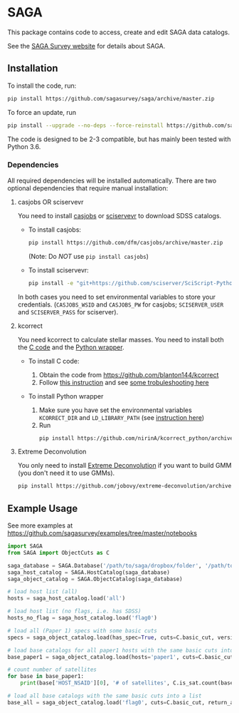 SAGA
====

This package contains code to access, create and edit SAGA data catalogs.

See the [SAGA Survey website](http://sagasurvey.org/) for details about SAGA.

## Installation

To install the code, run:
```sh
pip install https://github.com/sagasurvey/saga/archive/master.zip
```

To force an update, run
```sh
pip install --upgrade --no-deps --force-reinstall https://github.com/sagasurvey/saga/archive/master.zip
```

The code is designed to be 2-3 compatible, but has mainly been tested with Python 3.6. 


### Dependencies

All required dependencies will be installed automatically. There are two optional dependencies that require manual installation: 

1. casjobs OR sciservevr 
   
   You need to install [casjobs](https://github.com/dfm/casjobs) or [sciservevr](https://github.com/sciserver/SciScript-Python) to download SDSS catalogs. 
   
   * To install casjobs:
     ```sh
     pip install https://github.com/dfm/casjobs/archive/master.zip 
     ```
     (Note: Do *NOT* use `pip install casjobs`)
   
   * To install sciservevr:
     ```sh
     pip install -e "git+https://github.com/sciserver/SciScript-Python.git@sciserver-v2.0.1#egg=SciServer-2.0.0&subdirectory=py3"
     ```
   In both cases you need to set environmental variables to store your credentials. (`CASJOBS_WSID` and `CASJOBS_PW` for casjobs; `SCISERVER_USER` and `SCISERVER_PASS` for sciserver). 
   
2. kcorrect
   
   You need kcorrect to calculate stellar masses. You need to install both the [C code](https://github.com/blanton144/kcorrect) and the [Python wrapper](https://github.com/nirinA/kcorrect_python).
   
   * To install C code:
     1. Obtain the code from https://github.com/blanton144/kcorrect
     2. Follow [this instruction](http://kcorrect.org/#Installing_the_software) and see [some trobuleshooting here](http://kcorrect.org/#Known_problems)
   
   * To install Python wrapper
     1. Make sure you have set the environmental variables `KCORRECT_DIR` and `LD_LIBRARY_PATH` (see [instruction here](https://github.com/nirinA/kcorrect_python#usage))
     2. Run
        ```sh
        pip install https://github.com/nirinA/kcorrect_python/archive/master.zip
        ```

3. Extreme Deconvolution
   
   You only need to install [Extreme Deconvolution](https://github.com/jobovy/extreme-deconvolution) if you want to build GMM (you don't need it to use GMMs). 

   ```sh
   pip install https://github.com/jobovy/extreme-deconvolution/archive/master.zip
   ```


## Example Usage

See more examples at https://github.com/sagasurvey/examples/tree/master/notebooks

```python
import SAGA
from SAGA import ObjectCuts as C

saga_database = SAGA.Database('/path/to/saga/dropbox/folder', '/path/to/saga/local/folder')
saga_host_catalog = SAGA.HostCatalog(saga_database)
saga_object_catalog = SAGA.ObjectCatalog(saga_database)

# load host list (all)
hosts = saga_host_catalog.load('all')

# load host list (no flags, i.e. has SDSS)
hosts_no_flag = saga_host_catalog.load('flag0')

# load all (Paper 1) specs with some basic cuts
specs = saga_object_catalog.load(has_spec=True, cuts=C.basic_cut, version='paper1')

# load base catalogs for all paper1 hosts with the same basic cuts into a list:
base_paper1 = saga_object_catalog.load(hosts='paper1', cuts=C.basic_cut, return_as='list', version='paper1')

# count number of satellites
for base in base_paper1:
    print(base['HOST_NSAID'][0], '# of satellites', C.is_sat.count(base))

# load all base catalogs with the same basic cuts into a list
base_all = saga_object_catalog.load('flag0', cuts=C.basic_cut, return_as='list', version='paper1')
```
